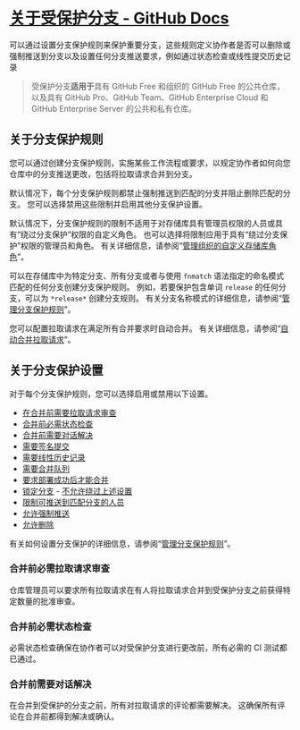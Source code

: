 # [关于受保护分支 - GitHub Docs](https://docs.github.com/zh/repositories/configuring-branches-and-merges-in-your-repository/defining-the-mergeability-of-pull-requests/about-protected-branches)

可以通过设置分支保护规则来保护重要分支，这些规则定义协作者是否可以删除或强制推送到分支以及设置任何分支推送要求，例如通过状态检查或线性提交历史记录

> 受保护分支**适用于**具有 GitHub Free 和组织的 GitHub Free 的公共仓库，以及具有 GitHub Pro、GitHub Team、GitHub Enterprise Cloud 和 GitHub Enterprise Server 的公共和私有仓库。

## 关于分支保护规则

您可以通过创建分支保护规则，实施某些工作流程或要求，以规定协作者如何向您仓库中的分支推送更改，包括将拉取请求合并到分支。

默认情况下，每个分支保护规则都禁止强制推送到匹配的分支并阻止删除匹配的分支。 您可以选择禁用这些限制并启用其他分支保护设置。

默认情况下，分支保护规则的限制不适用于对存储库具有管理员权限的人员或具有“绕过分支保护”权限的自定义角色。 也可以选择将限制应用于具有“绕过分支保护”权限的管理员和角色。 有关详细信息，请参阅“[管理组织的自定义存储库角色](https://docs.github.com/zh/organizations/managing-peoples-access-to-your-organization-with-roles/managing-custom-repository-roles-for-an-organization)”。

可以在存储库中为特定分支、所有分支或者与使用 `fnmatch` 语法指定的命名模式匹配的任何分支创建分支保护规则。 例如，若要保护包含单词 `release` 的任何分支，可以为 `*release*` 创建分支规则。 有关分支名称模式的详细信息，请参阅“[管理分支保护规则](https://docs.github.com/zh/github/administering-a-repository/managing-a-branch-protection-rule)”。

您可以配置拉取请求在满足所有合并要求时自动合并。 有关详细信息，请参阅“[自动合并拉取请求](https://docs.github.com/zh/github/collaborating-with-issues-and-pull-requests/automatically-merging-a-pull-request)”。

## 关于分支保护设置

对于每个分支保护规则，您可以选择启用或禁用以下设置。

- [在合并前需要拉取请求审查](https://docs.github.com/zh/repositories/configuring-branches-and-merges-in-your-repository/defining-the-mergeability-of-pull-requests/about-protected-branches#require-pull-request-reviews-before-merging)
- [合并前必需状态检查](https://docs.github.com/zh/repositories/configuring-branches-and-merges-in-your-repository/defining-the-mergeability-of-pull-requests/about-protected-branches#require-status-checks-before-merging)
- [合并前需要对话解决](https://docs.github.com/zh/repositories/configuring-branches-and-merges-in-your-repository/defining-the-mergeability-of-pull-requests/about-protected-branches#require-conversation-resolution-before-merging)
- [需要签名提交](https://docs.github.com/zh/repositories/configuring-branches-and-merges-in-your-repository/defining-the-mergeability-of-pull-requests/about-protected-branches#require-signed-commits)
- [需要线性历史记录](https://docs.github.com/zh/repositories/configuring-branches-and-merges-in-your-repository/defining-the-mergeability-of-pull-requests/about-protected-branches#require-linear-history)
- [需要合并队列](https://docs.github.com/zh/repositories/configuring-branches-and-merges-in-your-repository/defining-the-mergeability-of-pull-requests/about-protected-branches#require-merge-queue)
- [要求部署成功后才能合并](https://docs.github.com/zh/repositories/configuring-branches-and-merges-in-your-repository/defining-the-mergeability-of-pull-requests/about-protected-branches#require-deployments-to-succeed-before-merging)
- [锁定分支](https://docs.github.com/zh/repositories/configuring-branches-and-merges-in-your-repository/defining-the-mergeability-of-pull-requests/about-protected-branches#lock-branch) - [不允许绕过上述设置](https://docs.github.com/zh/repositories/configuring-branches-and-merges-in-your-repository/defining-the-mergeability-of-pull-requests/about-protected-branches#do-not-allow-bypassing-the-above-settings)
- [限制可推送到匹配分支的人员](https://docs.github.com/zh/repositories/configuring-branches-and-merges-in-your-repository/defining-the-mergeability-of-pull-requests/about-protected-branches#restrict-who-can-push-to-matching-branches)
- [允许强制推送](https://docs.github.com/zh/repositories/configuring-branches-and-merges-in-your-repository/defining-the-mergeability-of-pull-requests/about-protected-branches#allow-force-pushes)
- [允许删除](https://docs.github.com/zh/repositories/configuring-branches-and-merges-in-your-repository/defining-the-mergeability-of-pull-requests/about-protected-branches#allow-deletions)

有关如何设置分支保护的详细信息，请参阅“[管理分支保护规则](https://docs.github.com/zh/github/administering-a-repository/managing-a-branch-protection-rule)”。



### 合并前必需拉取请求审查

仓库管理员可以要求所有拉取请求在有人将拉取请求合并到受保护分支之前获得特定数量的批准审查。



### 合并前必需状态检查

必需状态检查确保在协作者可以对受保护分支进行更改前，所有必需的 CI 测试都已通过。 



### 合并前需要对话解决

在合并到受保护的分支之前，所有对拉取请求的评论都需要解决。 这确保所有评论在合并前都得到解决或确认。
